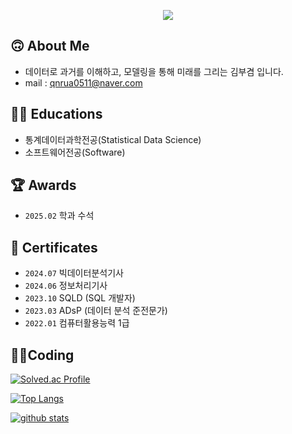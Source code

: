 <p align="center">
  <img src="https://capsule-render.vercel.app/api?type=waving&color=auto&height=300&section=header&text=Hi👋,%20I'm%20BooGyeom%20Kim.&fontSize=70" />
  <!---<h3 align="center">A passionate web backend developer from Republic of Korea.</h3>--->
</p>

## 🙃 About Me
- 데이터로 과거를 이해하고, 모델링을 통해 미래를 그리는 김부겸 입니다.
- mail : qnrua0511@naver.com

## 🧑‍🎓 Educations
- 통계데이터과학전공(Statistical Data Science)
- 소프트웨어전공(Software)
  
## 🏆 Awards
- `2025.02` 학과 수석

## 🪪 Certificates
- `2024.07` 빅데이터분석기사
- `2024.06` 정보처리기사
- `2023.10` SQLD (SQL 개발자)
- `2023.03` ADsP (데이터 분석 준전문가)
- `2022.01` 컴퓨터활용능력 1급

## 🧑‍💻Coding

[![Solved.ac Profile](http://mazassumnida.wtf/api/v2/generate_badge?boj=qnrua0511)](https://solved.ac/qnrua0511/)  

[![Top Langs](https://github-readme-stats.vercel.app/api/top-langs/?username=b00kkk&layout=donut&show_icons=true&theme=material-palenight)](https://github.com/anuraghazra/github-readme-stats)

[![github stats](https://github-readme-stats.vercel.app/api?username=b00kkk&hide=stars&show_icons=true&theme=dark)](https://github.com/anuraghazra/github-readme-stats)

